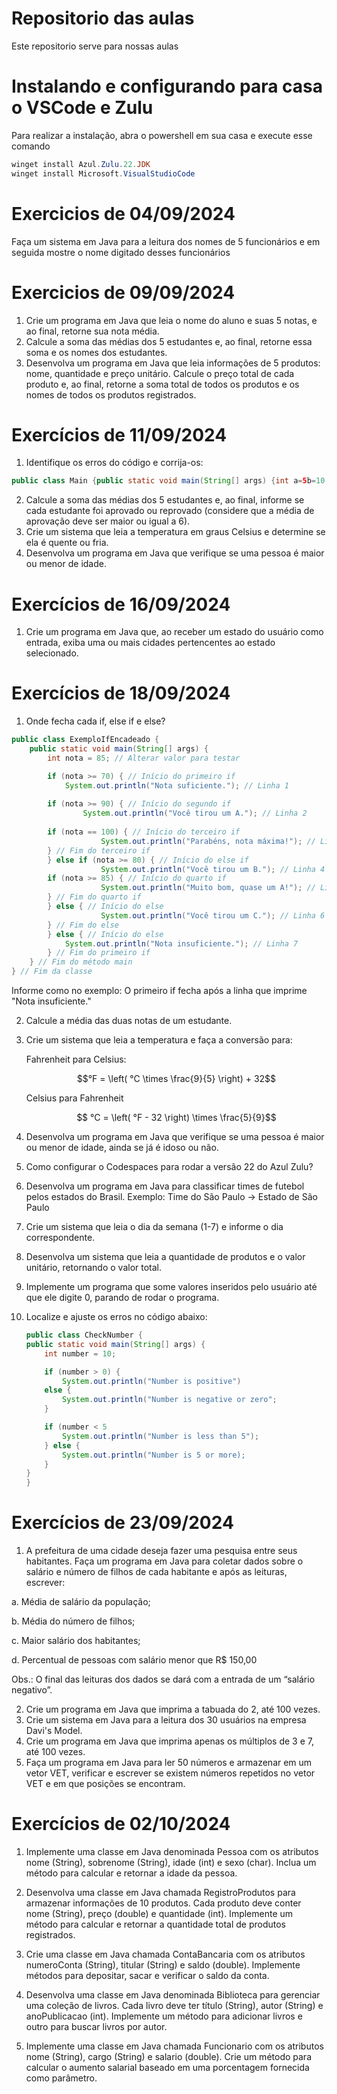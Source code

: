 # Repositorio das aulas

Este repositorio serve para nossas aulas

# Instalando e configurando para casa o VSCode e Zulu
Para realizar a instalação, abra o powershell em sua casa e execute esse comando
```powershell
winget install Azul.Zulu.22.JDK
winget install Microsoft.VisualStudioCode
```

# Exercicios de 04/09/2024
Faça um sistema em Java para a leitura dos nomes de 5 funcionários e em seguida mostre o nome digitado desses funcionários

# Exercicios de 09/09/2024
1. Crie um programa em Java que leia o nome do aluno e suas 5 notas, e ao final, retorne sua nota média.
2. Calcule a soma das médias dos 5 estudantes e, ao final, retorne essa soma e os nomes dos estudantes.
3. Desenvolva um programa em Java que leia informações de 5 produtos: nome, quantidade e preço unitário. Calcule o preço total de cada produto e, ao final, retorne a soma total de todos os produtos e os nomes de todos os produtos registrados.

# Exercícios de 11/09/2024
1. Identifique os erros do código e corrija-os:
```java
public class Main {public static void main(String[] args) {int a=5b=10,c c=+ab;System.out.println(c);}}
```
2. Calcule a soma das médias dos 5 estudantes e, ao final, informe se cada estudante foi aprovado ou reprovado (considere que a média de aprovação deve ser maior ou igual a 6).
3. Crie um sistema que leia a temperatura em graus Celsius e determine se ela é quente ou fria.
4. Desenvolva um programa em Java que verifique se uma pessoa é maior ou menor de idade.

# Exercícios de 16/09/2024
1. Crie um programa em Java que, ao receber um estado do usuário como entrada, exiba uma ou mais cidades pertencentes ao estado selecionado.

# Exercícios de 18/09/2024
1. Onde fecha cada if, else if e else?
```java
public class ExemploIfEncadeado {
    public static void main(String[] args) {
        int nota = 85; // Alterar valor para testar

        if (nota >= 70) { // Início do primeiro if
            System.out.println("Nota suficiente."); // Linha 1
            
        if (nota >= 90) { // Início do segundo if
                System.out.println("Você tirou um A."); // Linha 2
                
        if (nota == 100) { // Início do terceiro if
                    System.out.println("Parabéns, nota máxima!"); // Linha 3
        } // Fim do terceiro if
        } else if (nota >= 80) { // Início do else if
                    System.out.println("Você tirou um B."); // Linha 4
        if (nota >= 85) { // Início do quarto if
                    System.out.println("Muito bom, quase um A!"); // Linha 5
        } // Fim do quarto if
        } else { // Início do else
                    System.out.println("Você tirou um C."); // Linha 6
        } // Fim do else
        } else { // Início do else
            System.out.println("Nota insuficiente."); // Linha 7
        } // Fim do primeiro if
    } // Fim do método main
} // Fim da classe

```
Informe como no exemplo:
O primeiro if fecha após a linha que imprime "Nota insuficiente."

2. Calcule a média das duas notas de um estudante.
3. Crie um sistema que leia a temperatura e faça a conversão para:

    Fahrenheit para Celsius:
    ```math
    °F = \left( °C \times \frac{9}{5} \right) + 32
    ```


   Celsius para Fahrenheit
   ```math
    °C = \left( °F - 32 \right) \times \frac{5}{9}
   ```
   
5. Desenvolva um programa em Java que verifique se uma pessoa é maior ou menor de idade, ainda se já é idoso ou não.
6. Como configurar o Codespaces para rodar a versão 22 do Azul Zulu?
7. Desenvolva um programa em Java para classificar times de futebol pelos estados do Brasil.
Exemplo: Time do São Paulo → Estado de São Paulo
8. Crie um sistema que leia o dia da semana (1-7) e informe o dia correspondente.
9. Desenvolva um sistema que leia a quantidade de produtos e o valor unitário, retornando o valor total.
10. Implemente um programa que some valores inseridos pelo usuário até que ele digite 0, parando de rodar o programa.
11. Localize e ajuste os erros no código abaixo:
    ```java
    public class CheckNumber {
    public static void main(String[] args) {
        int number = 10;

        if (number > 0) {
            System.out.println("Number is positive")
        else {
            System.out.println("Number is negative or zero";
        }

        if (number < 5
            System.out.println("Number is less than 5");
        } else {
            System.out.println("Number is 5 or more);
        }
    }
    }
    ```

# Exercícios de 23/09/2024
1. A prefeitura de uma cidade deseja fazer uma pesquisa entre seus habitantes. Faça um programa em Java para coletar dados sobre o salário e número de filhos de cada habitante e após as leituras, escrever:

a. Média de salário da população; 

b. Média do número de filhos; 

c. Maior salário dos habitantes; 

d. Percentual de pessoas com salário menor que R$ 150,00

Obs.: O final das leituras dos dados se dará com a entrada de um “salário negativo”. 

2. Crie um programa em Java que imprima a tabuada do 2, até 100 vezes.
3. Crie um sistema em Java para a leitura dos 30 usuários na empresa Davi's Model.
4. Crie um programa em Java que imprima apenas os múltiplos de 3 e 7, até 100 vezes. 
5. Faça um programa em Java para ler 50 números e armazenar em um vetor VET, verificar e escrever se existem números repetidos no vetor VET e em que posições se encontram.
# Exercícios de 02/10/2024

1. Implemente uma classe em Java denominada Pessoa com os atributos nome (String), sobrenome (String), idade (int) e sexo (char). Inclua um método para calcular e retornar a idade da pessoa.

2. Desenvolva uma classe em Java chamada RegistroProdutos para armazenar informações de 10 produtos. Cada produto deve conter nome (String), preço (double) e quantidade (int). Implemente um método para calcular e retornar a quantidade total de produtos registrados.

3. Crie uma classe em Java chamada ContaBancaria com os atributos numeroConta (String), titular (String) e saldo (double). Implemente métodos para depositar, sacar e verificar o saldo da conta.

4. Desenvolva uma classe em Java denominada Biblioteca para gerenciar uma coleção de livros. Cada livro deve ter título (String), autor (String) e anoPublicacao (int). Implemente um método para adicionar livros e outro para buscar livros por autor.

5. Implemente uma classe em Java chamada Funcionario com os atributos nome (String), cargo (String) e salario (double). Crie um método para calcular o aumento salarial baseado em uma porcentagem fornecida como parâmetro.

